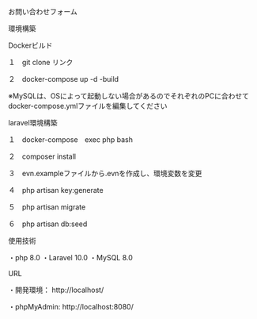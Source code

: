 お問い合わせフォーム

環境構築

Dockerビルド

１　git clone リンク

２　docker-compose up -d -build

※MySQLは、OSによって起動しない場合があるのでそれぞれのPCに合わせて　docker-compose.ymlファイルを編集してください


laravel環境構築

１　docker-compose　exec php bash

２　composer install

３　evn.exampleファイルから.evnを作成し、環境変数を変更

４　php artisan key:generate

５　php artisan migrate

６　php artisan db:seed


使用技術

・php 8.0
・Laravel 10.0
・MySQL 8.0



URL

・開発環境： http://localhost/

・phpMyAdmin: http://localhost:8080/




